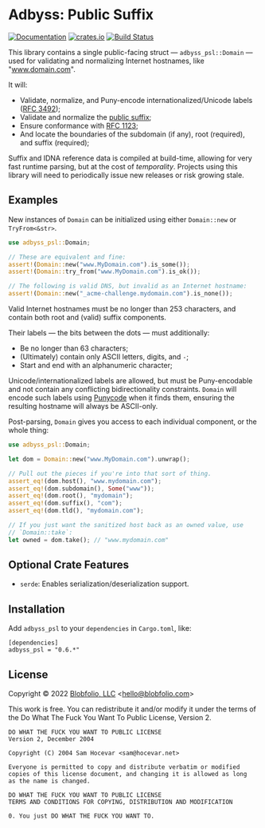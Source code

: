 # Adbyss: Public Suffix

[![Documentation](https://docs.rs/adbyss_psl/badge.svg)](https://docs.rs/adbyss_psl/)
[![crates.io](https://img.shields.io/crates/v/adbyss_psl.svg)](https://crates.io/crates/adbyss_psl)
[![Build Status](https://github.com/Blobfolio/adbyss/workflows/Build/badge.svg)](https://github.com/Blobfolio/adbyss/actions)

This library contains a single public-facing struct — `adbyss_psl::Domain` — used for validating and normalizing Internet hostnames, like "www.domain.com".

It will:
* Validate, normalize, and Puny-encode internationalized/Unicode labels ([RFC 3492](https://datatracker.ietf.org/doc/html/rfc3492#ref-IDNA));
* Validate and normalize the [public suffix](https://publicsuffix.org/list/);
* Ensure conformance with [RFC 1123](https://datatracker.ietf.org/doc/html/rfc1123);
* And locate the boundaries of the subdomain (if any), root (required), and suffix (required); 

Suffix and IDNA reference data is compiled at build-time, allowing for very fast runtime parsing, but at the cost of _temporality_. Projects using this library will need to periodically issue new releases or risk growing stale.



## Examples

New instances of `Domain` can be initialized using either `Domain::new` or `TryFrom<&str>`.

```rust
use adbyss_psl::Domain;

// These are equivalent and fine:
assert!(Domain::new("www.MyDomain.com").is_some());
assert!(Domain::try_from("www.MyDomain.com").is_ok());

// The following is valid DNS, but invalid as an Internet hostname:
assert!(Domain::new("_acme-challenge.mydomain.com").is_none());
```

Valid Internet hostnames must be no longer than 253 characters, and contain both root and (valid) suffix components.

Their labels — the bits between the dots — must additionally:
* Be no longer than 63 characters;
* (Ultimately) contain only ASCII letters, digits, and `-`;
* Start and end with an alphanumeric character;

Unicode/internationalized labels are allowed, but must be Puny-encodable and not contain any conflicting bidirectionality constraints. `Domain` will encode such labels using [Punycode](https://en.wikipedia.org/wiki/Punycode) when it finds them, ensuring the resulting hostname will always be ASCII-only.

Post-parsing, `Domain` gives you access to each individual component, or the whole thing:

```rust
use adbyss_psl::Domain;

let dom = Domain::new("www.MyDomain.com").unwrap();

// Pull out the pieces if you're into that sort of thing.
assert_eq!(dom.host(), "www.mydomain.com");
assert_eq!(dom.subdomain(), Some("www"));
assert_eq!(dom.root(), "mydomain");
assert_eq!(dom.suffix(), "com");
assert_eq!(dom.tld(), "mydomain.com");

// If you just want the sanitized host back as an owned value, use
// `Domain::take`:
let owned = dom.take(); // "www.mydomain.com"
```



## Optional Crate Features

* `serde`: Enables serialization/deserialization support.



## Installation

Add `adbyss_psl` to your `dependencies` in `Cargo.toml`, like:

```
[dependencies]
adbyss_psl = "0.6.*"
```



## License

Copyright © 2022 [Blobfolio, LLC](https://blobfolio.com) &lt;hello@blobfolio.com&gt;

This work is free. You can redistribute it and/or modify it under the terms of the Do What The Fuck You Want To Public License, Version 2.

    DO WHAT THE FUCK YOU WANT TO PUBLIC LICENSE
    Version 2, December 2004
    
    Copyright (C) 2004 Sam Hocevar <sam@hocevar.net>
    
    Everyone is permitted to copy and distribute verbatim or modified
    copies of this license document, and changing it is allowed as long
    as the name is changed.
    
    DO WHAT THE FUCK YOU WANT TO PUBLIC LICENSE
    TERMS AND CONDITIONS FOR COPYING, DISTRIBUTION AND MODIFICATION
    
    0. You just DO WHAT THE FUCK YOU WANT TO.

